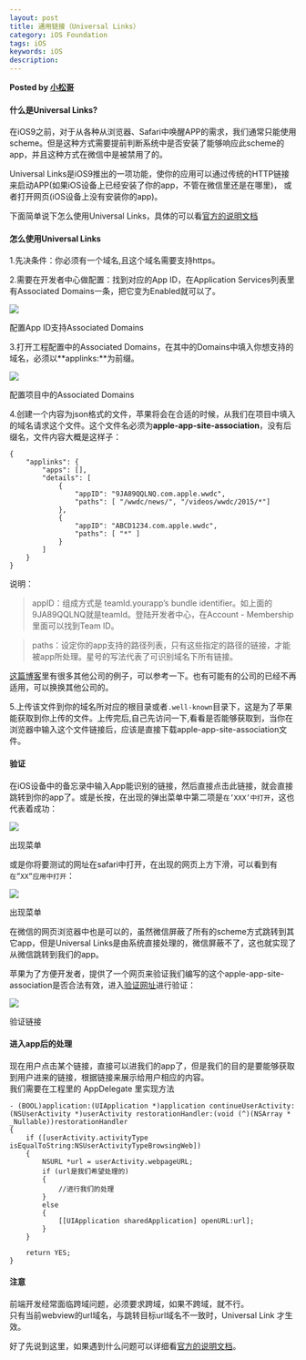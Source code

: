 ```yaml
---  
layout: post  
title: 通用链接（Universal Links）  
category: iOS Foundation  
tags: iOS  
keywords: iOS  
description: 
---  
```


__Posted by [小松哥](https://www.jianshu.com/p/734c3eff8feb)__  

#### 什么是Universal Links?  

在iOS9之前，对于从各种从浏览器、Safari中唤醒APP的需求，我们通常只能使用scheme。但是这种方式需要提前判断系统中是否安装了能够响应此scheme的app，并且这种方式在微信中是被禁用了的。  

Universal Links是iOS9推出的一项功能，使你的应用可以通过传统的HTTP链接来启动APP(如果iOS设备上已经安装了你的app，不管在微信里还是在哪里)， 或者打开网页(iOS设备上没有安装你的app)。  

下面简单说下怎么使用Universal Links，具体的可以看[官方的说明文档](https://link.jianshu.com?t=https://developer.apple.com/library/ios/documentation/General/Conceptual/AppSearch/UniversalLinks.html)  

#### 怎么使用Universal Links  

1.先决条件：你必须有一个域名,且这个域名需要支持https。  

2.需要在开发者中心做配置：找到对应的App ID，在Application Services列表里有Associated Domains一条，把它变为Enabled就可以了。  

![](/assets/postAssets/2018/15192698791323.webp)  

配置App ID支持Associated Domains  

3.打开工程配置中的Associated Domains，在其中的Domains中填入你想支持的域名，必须以**applinks:**为前缀。  

![](/assets/postAssets/2018/15192698875448.webp)  

配置项目中的Associated Domains  

4.创建一个内容为json格式的文件，苹果将会在合适的时候，从我们在项目中填入的域名请求这个文件。这个文件名必须为**apple-app-site-association**，没有后缀名，文件内容大概是这样子：  

```  
{  
    "applinks": {  
        "apps": [],  
        "details": [  
            {  
                "appID": "9JA89QQLNQ.com.apple.wwdc",  
                "paths": [ "/wwdc/news/", "/videos/wwdc/2015/*"]  
            },  
            {  
                "appID": "ABCD1234.com.apple.wwdc",  
                "paths": [ "*" ]  
            }  
        ]  
    }  
}  
```  

说明：  

> appID：组成方式是 teamId.yourapp’s bundle identifier。如上面的 9JA89QQLNQ就是teamId。登陆开发者中心，在Account - Membership里面可以找到Team ID。  

> paths：设定你的app支持的路径列表，只有这些指定的路径的链接，才能被app所处理。星号的写法代表了可识别域名下所有链接。  

[这篇博客](https://link.jianshu.com?t=http://www.jackivers.me/blog/2015/9/17/list-of-universal-link-ios-9-apps)里有很多其他公司的例子，可以参考一下。也有可能有的公司的已经不再适用，可以换换其他公司的。  

5.上传该文件到你的域名所对应的根目录或者`.well-known`目录下，这是为了苹果能获取到你上传的文件。上传完后,自己先访问一下,看看是否能够获取到，当你在浏览器中输入这个文件链接后，应该是直接下载apple-app-site-association文件。  

#### 验证  

在iOS设备中的备忘录中输入App能识别的链接，然后直接点击此链接，就会直接跳转到你的app了。或是长按，在出现的弹出菜单中第二项是`在’XXX’中打开`，这也代表着成功：  

![](/assets/postAssets/2018/15192699034652.webp)  

出现菜单  

或是你将要测试的网址在safari中打开，在出现的网页上方下滑，可以看到有`在”XX”应用中打开`：  

![](/assets/postAssets/2018/15192699133580.webp)  

出现菜单  

在微信的网页浏览器中也是可以的，虽然微信屏蔽了所有的scheme方式跳转到其它app，但是Universal Links是由系统直接处理的，微信屏蔽不了，这也就实现了从微信跳转到我们的app。  

苹果为了方便开发者，提供了一个网页来验证我们编写的这个apple-app-site-association是否合法有效，进入[验证网址](https://link.jianshu.com?t=https://search.developer.apple.com/appsearch-validation-tool/)进行验证：  

![](/assets/postAssets/2018/15192699240855.webp)  

验证链接  

#### 进入app后的处理  

现在用户点击某个链接，直接可以进我们的app了，但是我们的目的是要能够获取到用户进来的链接，根据链接来展示给用户相应的内容。  
我们需要在工程里的 AppDelegate 里实现方法  

```  
- (BOOL)application:(UIApplication *)application continueUserActivity:(NSUserActivity *)userActivity restorationHandler:(void (^)(NSArray * _Nullable))restorationHandler  
{  
    if ([userActivity.activityType isEqualToString:NSUserActivityTypeBrowsingWeb])  
    {  
        NSURL *url = userActivity.webpageURL;  
        if (url是我们希望处理的)  
        {  
            //进行我们的处理  
        }  
        else  
        {  
            [[UIApplication sharedApplication] openURL:url];  
        }  
    }  

    return YES;  
}  
```  

#### 注意  

前端开发经常面临跨域问题，必须要求跨域，如果不跨域，就不行。  
只有当前webview的url域名，与跳转目标url域名不一致时，Universal Link 才生效。  

好了先说到这里，如果遇到什么问题可以详细看[官方的说明文档](https://link.jianshu.com?t=https://developer.apple.com/library/ios/documentation/General/Conceptual/AppSearch/UniversalLinks.html)。  

